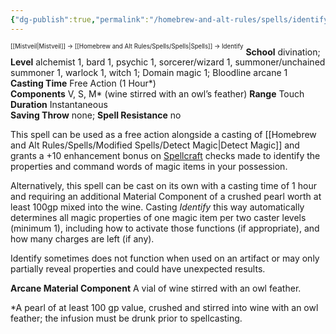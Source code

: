 ```yaml
---
{"dg-publish":true,"permalink":"/homebrew-and-alt-rules/spells/identifying-magic-items-spells/identify/"}
---
```


<sup><sup>[[Mistveil\|Mistveil]] → [[Homebrew and Alt Rules/Spells/Spells\|Spells]] → Identify</sup></sup> 
**School** divination; **Level** alchemist 1, bard 1, psychic 1, sorcerer/wizard 1, summoner/unchained summoner 1, warlock 1, witch 1; Domain magic 1; Bloodline arcane 1  
**Casting Time** Free Action (1 Hour*)  
**Components** V, S, M\* (wine stirred with an owl’s feather)
**Range** Touch  
**Duration** Instantaneous  
**Saving Throw** none; **Spell Resistance** no  

This spell can be used as a free action alongside a casting of [[Homebrew and Alt Rules/Spells/Modified Spells/Detect Magic\|Detect Magic]] and grants a +10 enhancement bonus on [Spellcraft](https://www.d20pfsrd.com/skills/spellcraft) checks made to identify the properties and command words of magic items in your possession.

Alternatively, this spell can be cast on its own with a casting time of 1 hour and requiring an additional Material Component of a crushed pearl worth at least 100gp mixed into the wine. Casting *Identify* this way automatically determines all magic properties of one magic item per two caster levels (minimum 1), including how to activate those functions (if appropriate), and how many charges are left (if any).

Identify sometimes does not function when used on an artifact or may only partially reveal properties and could have unexpected results.

**Arcane Material Component** 
A vial of wine stirred with an owl feather.

*A pearl of at least 100 gp value, crushed and stirred into wine with an owl feather; the infusion must be drunk prior to spellcasting.
